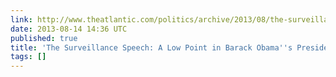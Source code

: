 ```yaml
---
link: http://www.theatlantic.com/politics/archive/2013/08/the-surveillance-speech-a-low-point-in-barack-obamas-presidency/278565/
date: 2013-08-14 14:36 UTC
published: true
title: 'The Surveillance Speech: A Low Point in Barack Obama''s Presidency'
tags: []
---
```



